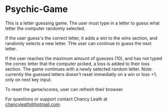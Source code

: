 # Psychic-Game

This is a letter guessing game. The user must type in a letter to guess what letter the computer randomly selected.

If the user guess's the correct letter, it adds a win to the wins section, and randomly selects a new letter. THe user can continue to guess the next letter.

If the user reaches the maximum amount of guesses (10), and has not typed the correc letter that the computer picked, a loss is added to their loss section. The game continues with a newly selected random letter.
    Note: currently the guessed letters doesn't reset immediatly on a win or loss +1, only on next key input.

To reset the game/scores, user can refresh their browser.

For questions or support contact Chancy Leath at chancyleath@hotmail.com.
